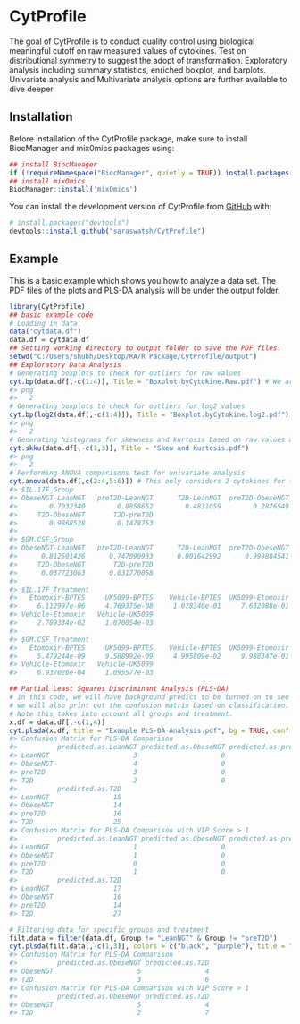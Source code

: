 
<!-- README.md is generated from README.Rmd. Please edit that file -->

# CytProfile

<!-- badges: start -->
<!-- badges: end -->

The goal of CytProfile is to conduct quality control using biological
meaningful cutoff on raw measured values of cytokines. Test on
distributional symmetry to suggest the adopt of transformation.
Exploratory analysis including summary statistics, enriched boxplot, and
barplots. Univariate analysis and Multivariate analysis options are
further available to dive deeper

## Installation

Before installation of the CytProfile package, make sure to install
BiocManager and mix0mics packages using:

``` r
## install BiocManager
if (!requireNamespace("BiocManager", quietly = TRUE)) install.packages("BiocManager") 
## install mixOmics 
BiocManager::install('mixOmics')
```

You can install the development version of CytProfile from
[GitHub](https://github.com/saraswatsh/CytProfile) with:

``` r
# install.packages("devtools")
devtools::install_github("saraswatsh/CytProfile")
```

## Example

This is a basic example which shows you how to analyze a data set. The
PDF files of the plots and PLS-DA analysis will be under the output
folder.

``` r
library(CytProfile)
## basic example code
# Loading in data
data("cytdata.df")
data.df = cytdata.df
## Setting working directory to output folder to save the PDF files. 
setwd("C:/Users/shubh/Desktop/RA/R Package/CytProfile/output")
## Exploratory Data Analysis
# Generating boxplots to check for outliers for raw values
cyt.bp(data.df[,-c(1:4)], Title = "Boxplot.byCytokine.Raw.pdf") # We are removing the first 4 columns as we only want the continuous variables. 
#> png 
#>   2
# Generating boxplots to check for outliers for log2 values
cyt.bp(log2(data.df[,-c(1:4)]), Title = "Boxplot.byCytokine.log2.pdf") # Make sure to use log2 to transform the cytokines and same reason as above for removing initial columns.
#> png 
#>   2
# Generating histograms for skewness and kurtosis based on raw values and log2 transformation
cyt.skku(data.df[,-c(1,3)], Title = "Skew and Kurtosis.pdf")
#> png 
#>   2
# Performing ANOVA comparisons test for univariate analysis
cyt.anova(data.df[,c(2:4,5:6)]) # This only considers 2 cytokines for this example only
#> $IL.17F_Group
#> ObeseNGT-LeanNGT   preT2D-LeanNGT      T2D-LeanNGT  preT2D-ObeseNGT 
#>        0.7032340        0.8858652        0.4831059        0.2876549 
#>     T2D-ObeseNGT       T2D-preT2D 
#>        0.9868528        0.1478753 
#> 
#> $GM.CSF_Group
#> ObeseNGT-LeanNGT   preT2D-LeanNGT      T2D-LeanNGT  preT2D-ObeseNGT 
#>      0.812501426      0.747090933      0.001642992      0.999884541 
#>     T2D-ObeseNGT       T2D-preT2D 
#>      0.037723063      0.031770058 
#> 
#> $IL.17F_Treatment
#>   Etomoxir-BPTES     UK5099-BPTES    Vehicle-BPTES  UK5099-Etomoxir 
#>     6.112997e-06     4.769375e-08     1.078340e-01     7.632088e-01 
#> Vehicle-Etomoxir   Vehicle-UK5099 
#>     2.709334e-02     1.070054e-03 
#> 
#> $GM.CSF_Treatment
#>   Etomoxir-BPTES     UK5099-BPTES    Vehicle-BPTES  UK5099-Etomoxir 
#>     5.479244e-09     9.588992e-09     4.995809e-02     9.988347e-01 
#> Vehicle-Etomoxir   Vehicle-UK5099 
#>     6.937026e-04     1.095577e-03

## Partial Least Squares Discriminant Analysis (PLS-DA) 
# In this code, we will have background predict to be turned on to see the classification areas and 
# we will also print out the confusion matrix based on classification. 
# Note this takes into account all groups and treatment. 
x.df = data.df[,-c(1,4)]
cyt.plsda(x.df, title = "Example PLS-DA Analysis.pdf", bg = TRUE, conf.mat = TRUE)
#> Confusion Matrix for PLS-DA Comparison 
#>          predicted.as.LeanNGT predicted.as.ObeseNGT predicted.as.preT2D
#> LeanNGT                     3                     0                  25
#> ObeseNGT                    4                     0                  18
#> preT2D                      3                     0                  25
#> T2D                         2                     0                   9
#>          predicted.as.T2D
#> LeanNGT                15
#> ObeseNGT               14
#> preT2D                 16
#> T2D                    25
#> Confusion Matrix for PLS-DA Comparison with VIP Score > 1 
#>          predicted.as.LeanNGT predicted.as.ObeseNGT predicted.as.preT2D
#> LeanNGT                     1                     0                  25
#> ObeseNGT                    1                     0                  19
#> preT2D                      0                     0                  30
#> T2D                         1                     0                   8
#>          predicted.as.T2D
#> LeanNGT                17
#> ObeseNGT               16
#> preT2D                 14
#> T2D                    27

# Filtering data for specific groups and treatment
filt.data = filter(data.df, Group != "LeanNGT" & Group != "preT2D")
cyt.plsda(filt.data[,-c(1,3)], colors = c("black", "purple"), title = "Example PLS-DA Analysis 2.pdf", bg = TRUE, conf.mat = TRUE)
#> Confusion Matrix for PLS-DA Comparison 
#>          predicted.as.ObeseNGT predicted.as.T2D
#> ObeseNGT                     5                4
#> T2D                          3                6
#> Confusion Matrix for PLS-DA Comparison with VIP Score > 1 
#>          predicted.as.ObeseNGT predicted.as.T2D
#> ObeseNGT                     5                4
#> T2D                          2                7
```
